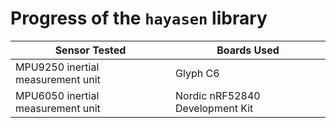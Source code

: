 # Progress of the `hayasen` library

| Sensor Tested | Boards Used |
| -------------- | --------------- |
| MPU9250 inertial measurement unit | Glyph C6 |
| MPU6050 inertial measurement unit | Nordic nRF52840 Development Kit |

